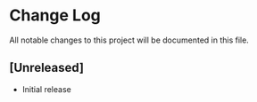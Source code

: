 # Change Log

All notable changes to this project will be documented in this file.

## [Unreleased]

- Initial release
